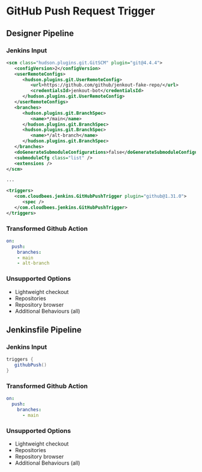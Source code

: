 # GitHub Push Request Trigger

## Designer Pipeline

### Jenkins Input

```xml
<scm class="hudson.plugins.git.GitSCM" plugin="git@4.4.4">
   <configVersion>2</configVersion>
   <userRemoteConfigs>
      <hudson.plugins.git.UserRemoteConfig>
         <url>https://github.com/github/jenkout-fake-repo/</url>
         <credentialsId>jenkout-bot</credentialsId>
      </hudson.plugins.git.UserRemoteConfig>
   </userRemoteConfigs>
   <branches>
      <hudson.plugins.git.BranchSpec>
         <name>*/main</name>
      </hudson.plugins.git.BranchSpec>
      <hudson.plugins.git.BranchSpec>
         <name>*/alt-branch</name>
      </hudson.plugins.git.BranchSpec>
   </branches>
   <doGenerateSubmoduleConfigurations>false</doGenerateSubmoduleConfigurations>
   <submoduleCfg class="list" />
   <extensions />
</scm>

...

<triggers>
   <com.cloudbees.jenkins.GitHubPushTrigger plugin="github@1.31.0">
      <spec />
   </com.cloudbees.jenkins.GitHubPushTrigger>
</triggers>

```

### Transformed Github Action

```yaml
on:
  push:
    branches:
    - main
    - alt-branch
```

### Unsupported Options

- Lightweight checkout
- Repositories
- Repository browser
- Additional Behaviours (all)

## Jenkinsfile Pipeline

### Jenkins Input

```groovy
triggers {
   githubPush()
}
```

### Transformed Github Action

```yaml
on:
  push:
    branches:
      - main
```

### Unsupported Options

- Lightweight checkout
- Repositories
- Repository browser
- Additional Behaviours (all)
